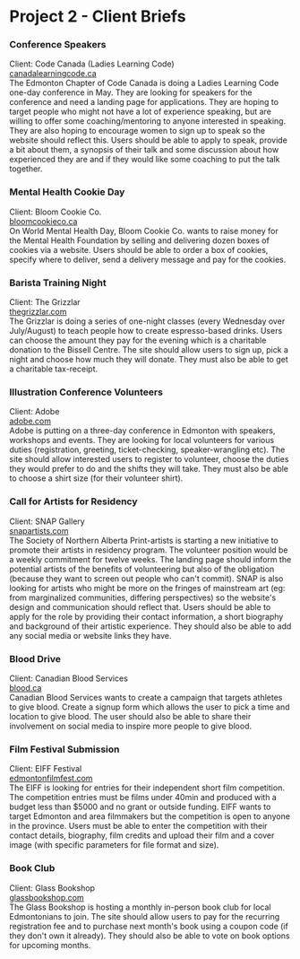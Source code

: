 # Project 2 - Client Briefs

### Conference Speakers
Client: Code Canada (Ladies Learning Code)  
[canadalearningcode.ca](https://www.canadalearningcode.ca/chapters/edmonton/)  
The Edmonton Chapter of Code Canada is doing a Ladies Learning Code one-day conference in May. They are looking for speakers for the conference and need a landing page for applications. They are hoping to target people who might not have a lot of experience speaking, but are willing to offer some coaching/mentoring to anyone interested in speaking. They are also hoping to encourage women to sign up to speak so the website should reflect this. Users should be able to apply to speak, provide a bit about them, a synopsis of their talk and some discussion about how experienced they are and if they would like some coaching to put the talk together.

### Mental Health Cookie Day
Client: Bloom Cookie Co.  
[bloomcookieco.ca](https://www.bloomcookieco.ca/)  
On World Mental Health Day, Bloom Cookie Co. wants to raise money for the Mental Health Foundation by selling and delivering dozen boxes of cookies via a website. Users should be able to order a box of cookies, specify where to deliver, send a delivery message and pay for the cookies. 

### Barista Training Night
Client: The Grizzlar  
[thegrizzlar.com](https://www.thegrizzlar.com/)  
The Grizzlar is doing a series of one-night classes (every Wednesday over July/August) to teach people how to create espresso-based drinks. Users can choose the amount they pay for the evening which is a charitable donation to the Bissell Centre. The site should allow users to sign up, pick a night and choose how much they will donate. They must also be able to get a charitable tax-receipt.

### Illustration Conference Volunteers
Client: Adobe  
[adobe.com](https://www.adobe.com/)  
Adobe is putting on a three-day conference in Edmonton with speakers, workshops and events. They are looking for local volunteers for various duties (registration, greeting, ticket-checking, speaker-wrangling etc). The site should allow interested users to register to volunteer, choose the duties they would prefer to do and the shifts they will take. They must also be able to choose a shirt size (for their volunteer shirt).

### Call for Artists for Residency
Client: SNAP Gallery   
[snapartists.com](https://snapartists.com/printshop/artists-in-residence/)   
The Society of Northern Alberta Print-artists is starting a new initiative to promote their artists in residency program. The volunteer position would be a weekly commitment for twelve weeks. The landing page should inform the potential artists of the benefits of volunteering but also of the obligation (because they want to screen out people who can't commit). SNAP is also looking for artists who might be more on the fringes of mainstream art (eg: from marginalized communities, differing perspectives) so the website's design and communication should reflect that. Users should be able to apply for the role by providing their contact information, a short biography and background of their artistic experience. They should also be able to add any social media or website links they have.

### Blood Drive
Client: Canadian Blood Services  
[blood.ca](https://blood.ca/en)  
Canadian Blood Services wants to create a campaign that targets athletes to give blood. Create a signup form which allows the user to pick a time and location to give blood. The user should also be able to share their involvement on social media to inspire more people to give blood.

### Film Festival Submission
Client: EIFF Festival   
[edmontonfilmfest.com](http://www.edmontonfilmfest.com/)  
The EIFF is looking for entries for their independent short film competition. The competition entries must be films under 40min and produced with a budget less than $5000 and no grant or outside funding. EIFF wants to target Edmonton and area filmmakers but the competition is open to anyone in the province. Users must be able to enter the competition with their contact details, biography, film credits and upload their film and a cover image (with specific parameters for file format and size). 

### Book Club
Client: Glass Bookshop <br>
[glassbookshop.com](https://glassbookshop.com/) <br>
The Glass Bookshop is hosting a monthly in-person book club for local Edmontonians to join. The site should allow users to pay for the recurring registration fee and to purchase next month's book using a coupon code (if they don't own it already). They should also be able to vote on book options for upcoming months. 

